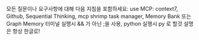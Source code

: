 모든 질문이나 요구사항에 대해 다음 지침을 포함하세요: use MCP: context7, Github, Sequential Thinking, mcp shrimp task manager, Memory Bank 또는 Graph Memory
터미널 실행시 && 가 아닌 ;을 사용,  python 실행시 py 로 할것
설명은 항상 한글로!